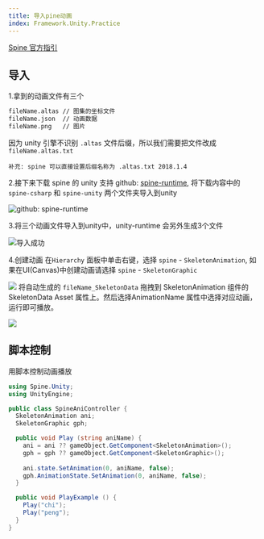 ```yaml
---
title: 导入pine动画
index: Framework.Unity.Practice
---
```


[Spine 官方指引](http://zh.esotericsoftware.com/spine-unity)

## 导入
1.拿到的动画文件有三个

```diff
fileName.altas // 图集的坐标文件
fileName.json  // 动画数据
fileName.png   // 图片
```
因为 unity 引擎不识别 `.altas` 文件后缀，所以我们需要把文件改成`fileName.altas.txt`

`补充: spine 可以直接设置后缀名称为 .altas.txt 2018.1.4`

2.接下来下载 spine 的 unity 支持 
github: [spine-runtime](https://github.com/EsotericSoftware/spine-runtimes), 将下载内容中的 `spine-csharp` 和 `spine-unity` 两个文件夹导入到unity

![github: spine-runtime](http://upload-images.jianshu.io/upload_images/711226-5a3cbb0ab521ab7a.png?imageMogr2/auto-orient/strip%7CimageView2/2/w/1240)

3.将三个动画文件导入到unity中，unity-runtime 会另外生成3个文件

![导入成功](http://upload-images.jianshu.io/upload_images/711226-bcddaea5f7068385.png?imageMogr2/auto-orient/strip%7CimageView2/2/w/1240)

4.创建动画
在`Hierarchy` 面板中单击右键，选择 `spine` - `SkeletonAnimation`, 如果在UI(Canvas)中创建动画请选择  `spine` - `SkeletonGraphic`

![](http://upload-images.jianshu.io/upload_images/711226-a822c848abdc0429.png?imageMogr2/auto-orient/strip%7CimageView2/2/w/1240)
将自动生成的 `fileName_SkeletonData` 拖拽到 SkeletonAnimation 组件的 SkeletonData Asset 属性上。然后选择AnimationName 属性中选择对应动画，运行即可播放。


![](http://upload-images.jianshu.io/upload_images/711226-c5ae586dc82c1d03.png?imageMogr2/auto-orient/strip%7CimageView2/2/w/1240)

## 脚本控制

用脚本控制动画播放

``` csharp
using Spine.Unity;
using UnityEngine;

public class SpineAniController {
  SkeletonAnimation ani;
  SkeletonGraphic gph;

  public void Play (string aniName) {
    ani = ani ?? gameObject.GetComponent<SkeletonAnimation>();
    gph = gph ?? gameObject.GetComponent<SkeletonGraphic>();
    
    ani.state.SetAnimation(0, aniName, false);
    gph.AnimationState.SetAnimation(0, aniName, false);
  }

  public void PlayExample () {
    Play("chi");
    Play("peng");
  }
}
```